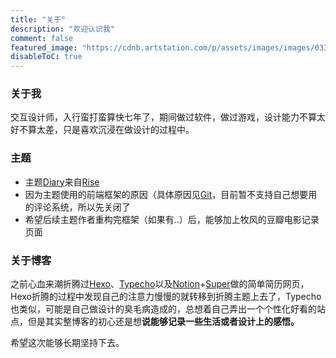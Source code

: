 ```yaml
---
title: "关于"
description: "欢迎认识我"
comment: false
featured_image: "https://cdnb.artstation.com/p/assets/images/images/033/339/961/large/artkomet-saby-menyhei-hogwartsinthesnow-final.jpg"
disableToC: true
---
```


### 关于我
交互设计师，入行蛮打蛮算快七年了，期间做过软件，做过游戏，设计能力不算太好不算太差，只是喜欢沉浸在做设计的过程中。

### 主题

+ 主题[Diary](https://github.com/AmazingRise/hugo-theme-diary)来自[Rise](https://amazingrise.net)
+ 因为主题使用的前端框架的原因（具体原因见[Git](https://github.com/AmazingRise/hugo-theme-diary/issues/72#issuecomment-797858194)，目前暂不支持自己想要用的评论系统，所以先关闭了
+ 希望后续主题作者重构完框架（如果有..）后，能够加上牧风的豆瓣电影记录页面

### 关于博客
之前心血来潮折腾过[Hexo](https://hexo.io)、[Typecho](http://typecho.org/)以及[Notion](https://notion.so)+[Super](https://super.so)做的简单简历网页，Hexo折腾的过程中发现自己的注意力慢慢的就转移到折腾主题上去了，Typecho也类似，可能是自己做设计的臭毛病造成的，总想着自己弄出一个个性化好看的站点，但是其实整博客的初心还是想**说能够记录一些生活或者设计上的感悟。**

希望这次能够长期坚持下去。

